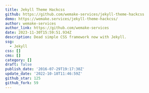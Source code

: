 ```yaml
---
title: Jekyll Theme Hackcss
github: https://github.com/wemake-services/jekyll-theme-hackcss
demo: https://wemake.services/jekyll-theme-hackcss/
author: wemake-services
author_link: https://github.com/wemake-services
date: 2023-11-30T15:59:51.934Z
description: Dead simple CSS framework now with Jekyll.
ssg:
  - Jekyll
css: []
cms: []
category: []
draft: false
publish_date: '2016-07-29T19:17:30Z'
update_date: '2022-10-18T11:46:59Z'
github_star: 125
github_fork: 59
---
```

